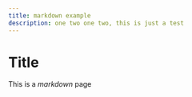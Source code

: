 ```yaml
---
title: markdown example
description: one two one two, this is just a test
---
```


# Title

This is a *markdown* page